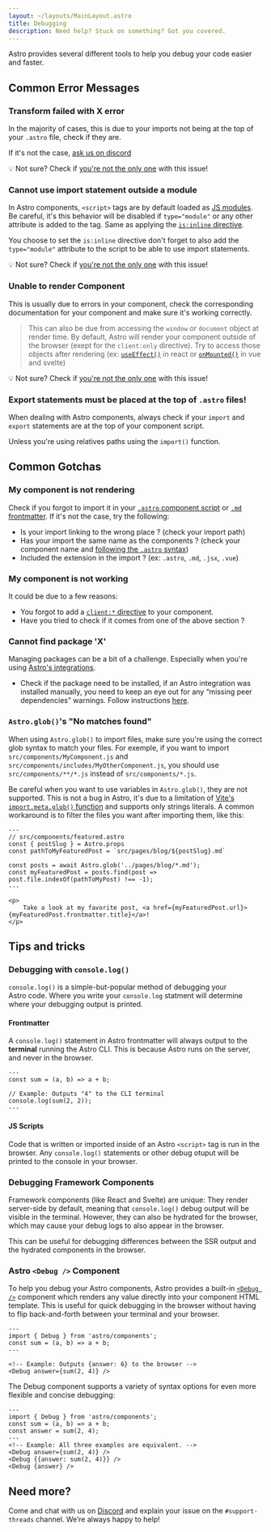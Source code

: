 ```yaml
---
layout: ~/layouts/MainLayout.astro
title: Debugging
description: Need help? Stuck on something? Got you covered.
---
```


Astro provides several different tools to help you debug your code easier and faster.

## Common Error Messages

### Transform failed with X error

In the majority of cases, this is due to your imports not being at the top of your `.astro` file, check if they are.

If it's not the case, [ask us on discord](#need-more)

💡 Not sure? Check if [you're not the only one](https://github.com/withastro/astro/issues?q=is%3Aissue+is%3Aopen+Transform+failed+with+*+error) with this issue!

### Cannot use import statement outside a module

In Astro components, `<script>` tags are by default loaded as [JS modules](https://developer.mozilla.org/en-US/docs/Web/JavaScript/Guide/Modules). Be careful, it's this behavior will be disabled if `type="module"` or any other attribute is added to the tag. Same as applying the [`is:inline` directive](/en/reference/directives-reference#isinline).

You choose to set the `is:inline` directive don't forget to also add the `type="module"` attribute to the script to be able to use import statements.

💡 Not sure? Check if [you're not the only one](https://github.com/withastro/astro/issues?q=is%3Aissue+is%3Aopen+Cannot+use+import+statement) with this issue!

### Unable to render Component

This is usually due to errors in your component, check the corresponding documentation for your component and make sure it's working correctly.

> This can also be due from accessing the `window` or `document` object at render time. By default, Astro will render your component outside of the browser (exept for the `client:only` directive). Try to access those objects after rendering (ex: [`useEffect()`](https://reactjs.org/docs/hooks-reference.html#useeffect) in react or [`onMounted()`](https://vuejs.org/api/composition-api-lifecycle.html#onmounted) in vue and svelte)

💡 Not sure? Check if [you're not the only one](https://github.com/withastro/astro/issues?q=is%3Aissue+is%3Aopen+Unable+to+render+Component) with this issue!

### Export statements must be placed at the top of `.astro` files!

When dealing with Astro components, always check if your `import` and `export` statements are at the top of your component script.

Unless you're using relatives paths using the `import()` function.

## Common Gotchas

### My component is not rendering

Check if you forgot to import it in your [`.astro` component script](/en/core-concepts/astro-components/#the-component-script) or [`.md` frontmatter](/en/guides/markdown-content/#using-components-in-markdown). If it's not the case, try the following:

- Is your import linking to the wrong place ? (check your import path)
- Has your import the same name as the components ? (check your component name and [following the `.astro` syntax](/en/comparing-astro-vs-other-tools/#astro-vs-jsx))
- Included the extension in the import ? (ex: `.astro`, `.md`, `.jsx`, `.vue`)

### My component is not working

It could be due to a few reasons:

- You forgot to add a [`client:*` directive](/en/reference/directives-reference/#client-directives) to your component.
- Have you tried to check if it comes from one of the above section ?

### Cannot find package 'X'

Managing packages can be a bit of a challenge. Especially when you're using [Astro's integrations](/en/guides/integrations-guide/).

- Check if the package need to be installed, if an Astro integration was installed manually, you need to keep an eye out for any “missing peer dependencies” warnings. Follow instructions [here](/en/guides/integrations-guide/#handling-integration-dependencies).

### `Astro.glob()`'s "No matches found"

When using `Astro.glob()` to import files, make sure you're using the correct glob syntax to match your files. For exemple, if you want to import `src/components/MyComponent.js` and `src/components/includes/MyOtherComponent.js`, you should use `src/components/**/*.js` instead of `src/components/*.js`.

Be careful when you want to use variables in `Astro.glob()`, they are not supported. This is not a bug in Astro, it's due to a limitation of [Vite's `import.meta.glob()` function](https://vitejs.dev/guide/features.html#glob-import) and supports only strings literals. A common workaround is to filter the files you want after importing them, like this:

```astro
---
// src/components/featured.astro
const { postSlug } = Astro.props
const pathToMyFeaturedPost = `src/pages/blog/${postSlug}.md`

const posts = await Astro.glob('../pages/blog/*.md');
const myFeaturedPost = posts.find(post => post.file.indexOf(pathToMyPost) !== -1);
---

<p>
    Take a look at my favorite post, <a href={myFeaturedPost.url}>{myFeaturedPost.frontmatter.title}</a>!
</p>
```

## Tips and tricks

### Debugging with `console.log()`

`console.log()` is a simple-but-popular method of debugging your Astro code. Where you write your `console.log` statment will determine where your debugging output is printed.

#### Frontmatter

A `console.log()` statement in Astro frontmatter will always output to the **terminal** running the Astro CLI. This is because Astro runs on the server, and never in the browser.

```astro
---
const sum = (a, b) => a + b;

// Example: Outputs "4" to the CLI terminal
console.log(sum(2, 2));
---
```

#### JS Scripts

Code that is written or imported inside of an Astro `<script>` tag is run in the browser. Any `console.log()` statements or other debug otuput will be  printed to the console in your browser.

### Debugging Framework Components

Framework components (like React and Svelte) are unique: They render server-side by default, meaning that `console.log()` debug output will be visible in the terminal. However, they can also be hydrated for the browser, which may cause your debug logs to also appear in the browser.

This can be useful for debugging differences between the SSR output and the hydrated components in the browser.

### Astro `<Debug />` Component

To help you debug your Astro components, Astro provides a built-in [`<Debug />`](/en/reference/api-reference/#debug-) component which renders any value directly into your component HTML template. This is useful for quick debugging in the browser without having to flip back-and-forth between your terminal and your browser.

```astro
---
import { Debug } from 'astro/components';
const sum = (a, b) => a + b;
---

<!-- Example: Outputs {answer: 6} to the browser -->
<Debug answer={sum(2, 4)} />
```

The Debug component supports a variety of syntax options for even more flexible and concise debugging:

```astro
---
import { Debug } from 'astro/components';
const sum = (a, b) => a + b;
const answer = sum(2, 4);
---
<!-- Example: All three examples are equivalent. -->
<Debug answer={sum(2, 4)} />
<Debug {{answer: sum(2, 4)}} />
<Debug {answer} />
```

## Need more?

Come and chat with us on [Discord](https://astro.build/chat) and explain your issue on the `#support-threads` channel. We’re always happy to help!
